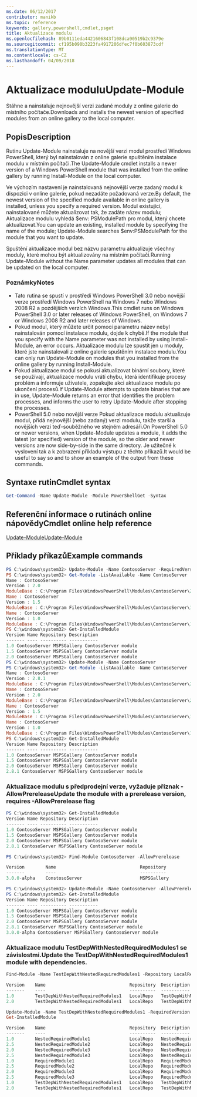 ```yaml
---
ms.date: 06/12/2017
contributor: manikb
ms.topic: reference
keywords: gallery,powershell,cmdlet,psget
title: Aktualizace modulu
ms.openlocfilehash: 89b0111eda4421606843f108dca90519b2c9379e
ms.sourcegitcommit: cf195b090b3223fa4917206dfec7f0b603873cdf
ms.translationtype: MT
ms.contentlocale: cs-CZ
ms.lasthandoff: 04/09/2018
---
```

# <a name="update-module"></a><span data-ttu-id="4c2fe-103">Aktualizace modulu</span><span class="sxs-lookup"><span data-stu-id="4c2fe-103">Update-Module</span></span>

<span data-ttu-id="4c2fe-104">Stáhne a nainstaluje nejnovější verzi zadané moduly z online galerie do místního počítače.</span><span class="sxs-lookup"><span data-stu-id="4c2fe-104">Downloads and installs the newest version of specified modules from an online gallery to the local computer.</span></span>

## <a name="description"></a><span data-ttu-id="4c2fe-105">Popis</span><span class="sxs-lookup"><span data-stu-id="4c2fe-105">Description</span></span>

<span data-ttu-id="4c2fe-106">Rutinu Update-Module nainstaluje na novější verzi modul prostředí Windows PowerShell, který byl nainstalován z online galerie spuštěním instalace modulu v místním počítači.</span><span class="sxs-lookup"><span data-stu-id="4c2fe-106">The Update-Module cmdlet installs a newer version of a Windows PowerShell module that was installed from the online gallery by running Install-Module on the local computer.</span></span>

<span data-ttu-id="4c2fe-107">Ve výchozím nastavení je nainstalovaná nejnovější verze zadaný modul k dispozici v online galerie, pokud nezadáte požadovaná verze.</span><span class="sxs-lookup"><span data-stu-id="4c2fe-107">By default, the newest version of the specified module available in online gallery is installed, unless you specify a required version.</span></span> <span data-ttu-id="4c2fe-108">Modul existující, nainstalované můžete aktualizovat tak, že zadáte název modulu; Aktualizace modulu vyhledá $env: PSModulePath pro modul, který chcete aktualizovat.</span><span class="sxs-lookup"><span data-stu-id="4c2fe-108">You can update an existing, installed module by specifying the name of the module; Update-Module searches $env:PSModulePath for the module that you want to update.</span></span>

<span data-ttu-id="4c2fe-109">Spuštění aktualizace modul bez názvu parametru aktualizuje všechny moduly, které mohou být aktualizovány na místním počítači.</span><span class="sxs-lookup"><span data-stu-id="4c2fe-109">Running Update-Module without the Name parameter updates all modules that can be updated on the local computer.</span></span>

### <a name="notes"></a><span data-ttu-id="4c2fe-110">Poznámky</span><span class="sxs-lookup"><span data-stu-id="4c2fe-110">Notes</span></span>

- <span data-ttu-id="4c2fe-111">Tato rutina se spustí v prostředí Windows PowerShell 3.0 nebo novější verze prostředí Windows PowerShell na Windows 7 nebo Windows 2008 R2 a pozdějších verzích Windows.</span><span class="sxs-lookup"><span data-stu-id="4c2fe-111">This cmdlet runs on Windows PowerShell 3.0 or later releases of Windows PowerShell, on Windows 7 or Windows 2008 R2 and later releases of Windows.</span></span>
- <span data-ttu-id="4c2fe-112">Pokud modul, který můžete určit pomocí parametru název nebyl nainstalován pomocí instalace modulu, dojde k chybě.</span><span class="sxs-lookup"><span data-stu-id="4c2fe-112">If the module that you specify with the Name parameter was not installed by using Install-Module, an error occurs.</span></span> <span data-ttu-id="4c2fe-113">Aktualizace modulu lze spustit jen u moduly, které jste nainstalovali z online galerie spuštěním instalace modulu.</span><span class="sxs-lookup"><span data-stu-id="4c2fe-113">You can only run Update-Module on modules that you installed from the online gallery by running Install-Module.</span></span>
- <span data-ttu-id="4c2fe-114">Pokud aktualizace modul se pokusí aktualizovat binární soubory, které se používají, aktualizace modulu vrátí chybu, která identifikuje procesy problém a informuje uživatele, zopakujte akci aktualizace modulu po ukončení procesů.</span><span class="sxs-lookup"><span data-stu-id="4c2fe-114">If Update-Module attempts to update binaries that are in use, Update-Module returns an error that identifies the problem processes, and informs the user to retry Update-Module after stopping the processes.</span></span>
- <span data-ttu-id="4c2fe-115">PowerShell 5.0 nebo novější verze Pokud aktualizace modulu aktualizuje modul, přidá nejnovější (nebo zadaný) verzi modulu, takže starší a novějších verzí teď-souběžného ve stejném adresáři.</span><span class="sxs-lookup"><span data-stu-id="4c2fe-115">On PowerShell 5.0 or newer versions, when Update-Module updates a module, it adds the latest (or specified) version of the module, so the older and newer versions are now side-by-side in the same directory.</span></span> <span data-ttu-id="4c2fe-116">Je užitečné k vyslovení tak a k zobrazení příkladu výstupu z těchto příkazů.</span><span class="sxs-lookup"><span data-stu-id="4c2fe-116">It would be useful to say so and to show an example of the output from these commands.</span></span>


## <a name="cmdlet-syntax"></a><span data-ttu-id="4c2fe-117">Syntaxe rutin</span><span class="sxs-lookup"><span data-stu-id="4c2fe-117">Cmdlet syntax</span></span>
```powershell
Get-Command -Name Update-Module -Module PowerShellGet -Syntax
```

## <a name="cmdlet-online-help-reference"></a><span data-ttu-id="4c2fe-118">Referenční informace o rutinách online nápovědy</span><span class="sxs-lookup"><span data-stu-id="4c2fe-118">Cmdlet online help reference</span></span>

[<span data-ttu-id="4c2fe-119">Update-Module</span><span class="sxs-lookup"><span data-stu-id="4c2fe-119">Update-Module</span></span>](http://go.microsoft.com/fwlink/?LinkID=398576)


## <a name="example-commands"></a><span data-ttu-id="4c2fe-120">Příklady příkazů</span><span class="sxs-lookup"><span data-stu-id="4c2fe-120">Example commands</span></span>

```powershell
PS C:\windows\system32> Update-Module -Name ContosoServer -RequiredVersion 1.5
PS C:\windows\system32> Get-Module -ListAvailable -Name ContosoServer | Format-List Name,Version,ModuleBase
Name : ContosoServer
Version : 2.0
ModuleBase : C:\Program Files\WindowsPowerShell\Modules\ContosoServer\2.0
Name : ContosoServer
Version : 1.5
ModuleBase : C:\Program Files\WindowsPowerShell\Modules\ContosoServer\1.5
Name : ContosoServer
Version : 1.0
ModuleBase : C:\Program Files\WindowsPowerShell\Modules\ContosoServer\1.0
PS C:\windows\system32> Get-InstalledModule
Version Name Repository Description
------- ---- ---------- -----------
1.0 ContosoServer MSPSGallery ContosoServer module
1.5 ContosoServer MSPSGallery ContosoServer module
2.0 ContosoServer MSPSGallery ContosoServer module
PS C:\windows\system32> Update-Module -Name ContosoServer
PS C:\windows\system32> Get-Module -ListAvailable -Name ContosoServer | Format-List Name,Version,ModuleBase
Name : ContosoServer
Version : 2.8.1
ModuleBase : C:\Program Files\WindowsPowerShell\Modules\ContosoServer\2.8.1
Name : ContosoServer
Version : 2.0
ModuleBase : C:\Program Files\WindowsPowerShell\Modules\ContosoServer\2.0
Name : ContosoServer
Version : 1.5
ModuleBase : C:\Program Files\WindowsPowerShell\Modules\ContosoServer\1.5
Name : ContosoServer
Version : 1.0
ModuleBase : C:\Program Files\WindowsPowerShell\Modules\ContosoServer\1.0
PS C:\windows\system32> Get-InstalledModule
Version Name Repository Description
------- ---- ---------- -----------
1.0 ContosoServer MSPSGallery ContosoServer module
1.5 ContosoServer MSPSGallery ContosoServer module
2.0 ContosoServer MSPSGallery ContosoServer module
2.8.1 ContosoServer MSPSGallery ContosoServer module
```

### <a name="update-the-module-with-a-prerelease-version-requires--allowprerelease-flag"></a><span data-ttu-id="4c2fe-121">Aktualizace modulu s předprodejní verze, vyžaduje příznak - AllowPrerelease</span><span class="sxs-lookup"><span data-stu-id="4c2fe-121">Update the module with a prerelease version, requires -AllowPrerelease flag</span></span>
```powershell
PS C:\windows\system32> Get-InstalledModule
Version Name Repository Description
------- ---- ---------- -----------
1.0 ContosoServer MSPSGallery ContosoServer module
1.5 ContosoServer MSPSGallery ContosoServer module
2.0 ContosoServer MSPSGallery ContosoServer module
2.8.1 ContosoServer MSPSGallery ContosoServer module

PS C:\windows\system32> Find-Module ContosoServer -AllowPrerelease

Version        Name                                Repository           Description
-------        ----                                ----------           -----------
3.0.0-alpha    ConstosoServer                      MSPSGallery          The PowerShell Contoso Server deployment tools...

PS C:\windows\system32> Update-Module -Name ContosoServer -AllowPrerelease
PS C:\windows\system32> Get-InstalledModule
Version Name Repository Description
------- ---- ---------- -----------
1.0 ContosoServer MSPSGallery ContosoServer module
1.5 ContosoServer MSPSGallery ContosoServer module
2.0 ContosoServer MSPSGallery ContosoServer module
2.8.1 ContosoServer MSPSGallery ContosoServer module
3.0.0-alpha ContosoServer MSPSGallery ContosoServer module

```


### <a name="update-the-testdepwithnestedrequiredmodules1-module-with-dependencies"></a><span data-ttu-id="4c2fe-122">Aktualizace modulu TestDepWithNestedRequiredModules1 se závislostmi.</span><span class="sxs-lookup"><span data-stu-id="4c2fe-122">Update the TestDepWithNestedRequiredModules1 module with dependencies.</span></span>
```powershell
Find-Module -Name TestDepWithNestedRequiredModules1 -Repository LocalRepo -AllVersions

Version    Name                                Repository  Description
-------    ----                                ----------  -----------
1.0        TestDepWithNestedRequiredModules1   LocalRepo   TestDepWithNestedRequiredModules1 module
2.0        TestDepWithNestedRequiredModules1   LocalRepo   TestDepWithNestedRequiredModules1 module

Update-Module -Name TestDepWithNestedRequiredModules1 -RequiredVersion 2.0
Get-InstalledModule

Version    Name                                Repository  Description
-------    ----                                ----------  -----------
1.0        NestedRequiredModule1               LocalRepo   NestedRequiredModule1 module
2.5        NestedRequiredModule2               LocalRepo   NestedRequiredModule2 module
2.0        NestedRequiredModule3               LocalRepo   NestedRequiredModule3 module
2.5        NestedRequiredModule3               LocalRepo   NestedRequiredModule3 module
1.0        RequiredModule1                     LocalRepo   RequiredModule1 module
2.5        RequiredModule2                     LocalRepo   RequiredModule2 module
2.0        RequiredModule3                     LocalRepo   RequiredModule3 module
2.5        RequiredModule3                     LocalRepo   RequiredModule3 module
1.0        TestDepWithNestedRequiredModules1   LocalRepo   TestDepWithNestedRequiredModules1 module
2.0        TestDepWithNestedRequiredModules1   LocalRepo   TestDepWithNestedRequiredModules1 module



```
